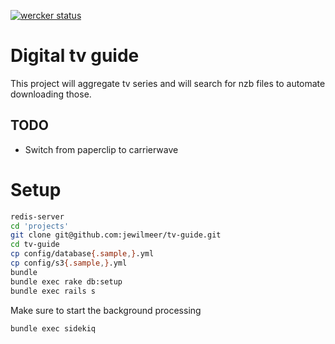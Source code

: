 [![wercker status](https://app.wercker.com/status/620d072c7f20cc7a3e22860fda5cb64a/m/master "wercker status")](https://app.wercker.com/project/bykey/620d072c7f20cc7a3e22860fda5cb64a)

# Digital tv guide
This project will aggregate tv series and will search for nzb files to automate downloading those.

## TODO
- Switch from paperclip to carrierwave

# Setup
```bash
redis-server
cd 'projects'
git clone git@github.com:jewilmeer/tv-guide.git
cd tv-guide
cp config/database{.sample,}.yml
cp config/s3{.sample,}.yml
bundle
bundle exec rake db:setup
bundle exec rails s
```

Make sure to start the background processing
```bash
bundle exec sidekiq
```
